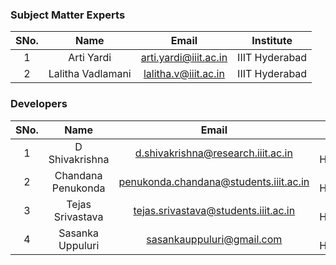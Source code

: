 ### Subject Matter Experts
| SNo. | Name | Email | Institute |
| :---: | :---: | :---: | :---: |
| 1 | Arti Yardi | arti.yardi@iiit.ac.in | IIIT Hyderabad | 
| 2 | Lalitha Vadlamani | lalitha.v@iiit.ac.in | IIIT Hyderabad | 

### Developers
| SNo. | Name | Email | Institute |
| :---: | :---: | :---: | :---: | 
| 1 | D Shivakrishna | d.shivakrishna@research.iiit.ac.in | IIIT Hyderabad | 
| 2 | Chandana Penukonda | penukonda.chandana@students.iiit.ac.in | IIIT Hyderabad | 
| 3 | Tejas Srivastava | tejas.srivastava@students.iiit.ac.in | IIIT Hyderabad | 
| 4 | Sasanka Uppuluri | sasankauppuluri@gmail.com | IIIT Hyderabad |
